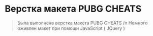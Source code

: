 # Верстка макета PUBG CHEATS
> Была выполнена верстка макета PUBG CHEATS /n
> Немного оживлен макет при помощи JavaScript ( JQuery )
